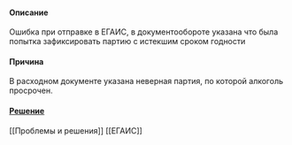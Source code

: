 #### Описание
Ошибка при отправке в ЕГАИС, в документообороте указана что была попытка зафиксировать партию с истекшим сроком годности

#### Причина
В расходном документе указана неверная партия, по которой алкоголь просрочен.

#### [Решение](https://n.sbis.ru/article/0590be91-5dee-4201-93fa-13ec7bb21a0c)


[[Проблемы и решения]]
[[ЕГАИС]]
